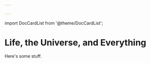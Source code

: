 ```yaml
---

---
```


import DocCardList from '@theme/DocCardList';

# Life, the Universe, and Everything

Here's some stuff.

<DocCardList />
